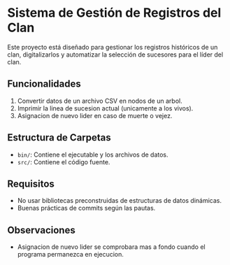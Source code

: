# Sistema de Gestión de Registros del Clan

Este proyecto está diseñado para gestionar los registros históricos de un clan, digitalizarlos y automatizar la selección de sucesores para el líder del clan.

## Funcionalidades
1. Convertir datos de un archivo CSV en nodos de un arbol.
2. Imprimir la linea de sucesion actual (unicamente a los vivos).
3. Asignacion de nuevo lider en caso de muerte o vejez.

## Estructura de Carpetas
- `bin/`: Contiene el ejecutable y los archivos de datos.
- `src/`: Contiene el código fuente.

## Requisitos
- No usar bibliotecas preconstruidas de estructuras de datos dinámicas.
- Buenas prácticas de commits según las pautas.

## Observaciones
- Asignacion de nuevo lider se comprobara mas a fondo cuando el programa permanezca en ejecucion.